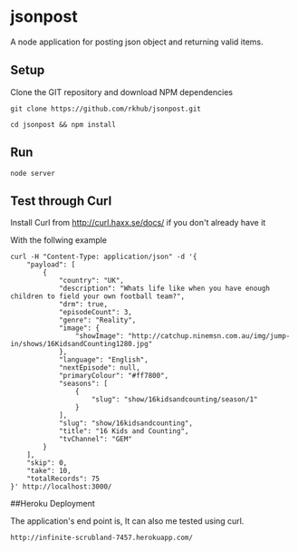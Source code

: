 jsonpost
=========

A node application for posting json object and returning valid items.

## Setup

Clone the GIT repository and download NPM dependencies

```
git clone https://github.com/rkhub/jsonpost.git

cd jsonpost && npm install
```

## Run

```
node server

```

## Test through Curl
Install Curl from  http://curl.haxx.se/docs/ if you don't already have it

With the follwing example

```
curl -H "Content-Type: application/json" -d '{
    "payload": [
        {
            "country": "UK",
            "description": "Whats life like when you have enough children to field your own football team?",
            "drm": true,
            "episodeCount": 3,
            "genre": "Reality",
            "image": {
                "showImage": "http://catchup.ninemsn.com.au/img/jump-in/shows/16KidsandCounting1280.jpg"
            },
            "language": "English",
            "nextEpisode": null,
            "primaryColour": "#ff7800",
            "seasons": [
                {
                    "slug": "show/16kidsandcounting/season/1"
                }
            ],
            "slug": "show/16kidsandcounting",
            "title": "16 Kids and Counting",
            "tvChannel": "GEM"
        }
    ],
    "skip": 0,
    "take": 10,
    "totalRecords": 75
}' http://localhost:3000/
```

##Heroku Deployment

The application's end point is, It can also me tested using curl.
```
http://infinite-scrubland-7457.herokuapp.com/
```